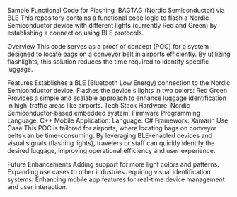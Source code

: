 Sample Functional Code for Flashing IBAGTAG (Nordic Semiconductor) via BLE
This repository contains a functional code logic to flash a Nordic Semiconductor device with different lights (currently Red and Green) by establishing a connection using BLE protocols.

Overview
This code serves as a proof of concept (POC) for a system designed to locate bags on a conveyor belt in airports efficiently. By utilizing flashlights, this solution reduces the time required to identify specific luggage.

Features
Establishes a BLE (Bluetooth Low Energy) connection to the Nordic Semiconductor device.
Flashes the device's lights in two colors:
Red
Green
Provides a simple and scalable approach to enhance luggage identification in high-traffic areas like airports.
Tech Stack
Hardware: Nordic Semiconductor-based embedded system.
Firmware Programming Language: C++
Mobile Application:
Language: C#
Framework: Xamarin
Use Case
This POC is tailored for airports, where locating bags on conveyor belts can be time-consuming. By leveraging BLE-enabled devices and visual signals (flashing lights), travelers or staff can quickly identify the desired luggage, improving operational efficiency and user experience.

Future Enhancements
Adding support for more light colors and patterns.
Expanding use cases to other industries requiring visual identification systems.
Enhancing mobile app features for real-time device management and user interaction.
